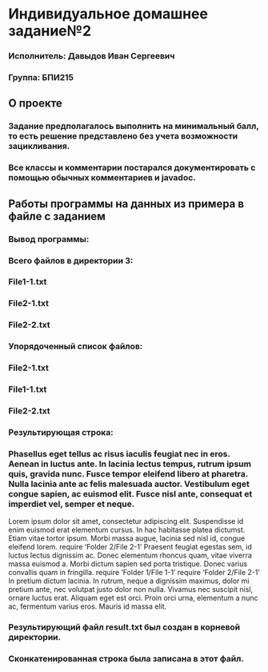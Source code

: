 # Индивидуальное домашнее задание№2

### Исполнитель: Давыдов Иван Сергеевич
### Группа: БПИ215

## О проекте

### Задание предполагалось выполнить на минимальный балл, то есть решение представлено без учета возможности зацикливания. 
### Все классы и комментарии постарался документировать с помощью обычных комментариев и javadoc. 

## Работы программы на данных из примера в файле с заданием

### Вывод программы:

### Всего файлов в директории 3:

### File1-1.txt
### File2-1.txt
### File2-2.txt

### Упорядоченный список файлов:

### File2-1.txt
### File1-1.txt
### File2-2.txt

### Результирующая строка:

### Phasellus eget tellus ac risus iaculis feugiat nec in eros. Aenean in luctus ante. In lacinia lectus tempus, rutrum ipsum quis, gravida nunc. Fusce tempor eleifend libero at pharetra. Nulla lacinia ante ac felis malesuada auctor. Vestibulum eget congue sapien, ac euismod elit. Fusce nisl ante, consequat et imperdiet vel, semper et neque.
Lorem ipsum dolor sit amet, consectetur adipiscing elit. Suspendisse id enim euismod erat elementum cursus. In hac habitasse platea dictumst. Etiam vitae tortor ipsum. Morbi massa augue, lacinia sed nisl id, congue eleifend lorem.
require ‘Folder 2/File 2-1’
Praesent feugiat egestas sem, id luctus lectus dignissim ac. Donec elementum rhoncus quam, vitae viverra massa euismod a. Morbi dictum sapien sed porta tristique. Donec varius convallis quam in fringilla.
require ‘Folder 1/File 1-1’ require ‘Folder 2/File 2-1’
In pretium dictum lacinia. In rutrum, neque a dignissim maximus, dolor mi pretium ante, nec volutpat justo dolor non nulla. Vivamus nec suscipit nisl, ornare luctus erat. Aliquam eget est orci. Proin orci urna, elementum a nunc ac, fermentum varius eros. Mauris id massa elit.

### Результирующий файл result.txt был создан в корневой директории.
### Сконкатенированная строка была записана в этот файл.
